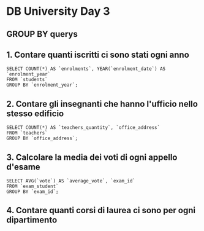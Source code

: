# DB University Day 3

## GROUP BY querys


## 1. Contare quanti iscritti ci sono stati ogni anno

```
SELECT COUNT(*) AS `enrolments`, YEAR(`enrolment_date`) AS `enrolment_year`
FROM `students`
GROUP BY `enrolment_year`;
```

## 2. Contare gli insegnanti che hanno l'ufficio nello stesso edificio

```
SELECT COUNT(*) AS `teachers_quantity`, `office_address`
FROM `teachers`
GROUP BY `office_address`;
```

## 3. Calcolare la media dei voti di ogni appello d'esame

```
SELECT AVG(`vote`) AS `average_vote`, `exam_id` 
FROM `exam_student`
GROUP BY `exam_id`;
```

## 4. Contare quanti corsi di laurea ci sono per ogni dipartimento

```

```